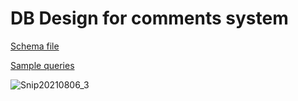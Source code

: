 # DB Design for comments system

[Schema file](https://github.com/anshulkharetech/comments-system/blob/main/src/main/resources/db/migration/V1__createTables.sql)

[Sample queries](https://github.com/anshulkharetech/comments-system/blob/main/src/main/resources/db/migration/queries.sql)

![Snip20210806_3](https://user-images.githubusercontent.com/39764160/128408628-08f0b471-b740-49b0-931d-bbf2eb158191.png)

